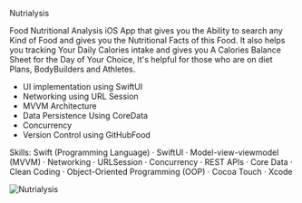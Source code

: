 Nutrialysis

Food Nutritional Analysis iOS App that gives you the Ability to search any Kind of Food and gives you the Nutritional Facts of this Food.
It also helps you tracking Your Daily Calories intake and gives you A Calories Balance Sheet for the Day of Your Choice, It's helpful for those who are on diet Plans, BodyBuilders and Athletes.

- UI implementation using SwiftUI
- Networking using URL Session
- MVVM Architecture
- Data Persistence Using CoreData
- Concurrency
- Version Control using GitHubFood
  
Skills: Swift (Programming Language) · SwiftUI · Model-view-viewmodel (MVVM) · Networking · URLSession · Concurrency · REST APIs · Core Data · Clean Coding · Object-Oriented Programming (OOP) · Cocoa Touch · Xcode

![Nutrialysis](https://github.com/MohamedSaiko/Nutrialysis/assets/60336337/b3e5189c-927b-4717-a22d-f21df2dccfa1)
